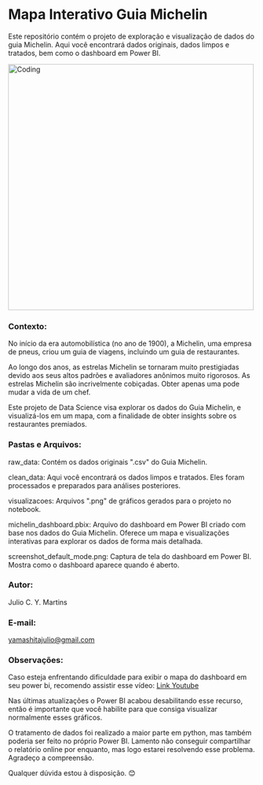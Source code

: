 # Mapa Interativo Guia Michelin 

Este repositório contém o projeto de exploração e visualização de dados do guia Michelin. Aqui você encontrará dados originais, dados limpos e tratados, bem como o dashboard em Power BI.

<img align="center" alt="Coding" width="500" src="https://i.ytimg.com/vi/ejuoFBNrvhg/maxresdefault.jpg">

### Contexto:
No início da era automobilística (no ano de 1900), a Michelin, uma empresa de pneus, criou um guia de viagens, incluindo um guia de restaurantes.

Ao longo dos anos, as estrelas Michelin se tornaram muito prestigiadas devido aos seus altos padrões e avaliadores anônimos muito rigorosos. As estrelas Michelin são incrivelmente cobiçadas. Obter apenas uma pode mudar a vida de um chef.

Este projeto de Data Science visa explorar os dados do Guia Michelin, e visualizá-los em um mapa, com a finalidade de obter insights sobre os restaurantes premiados.

### Pastas e Arquivos:
raw_data: Contém os dados originais ".csv" do Guia Michelin. 

clean_data: Aqui você encontrará os dados limpos e tratados. Eles foram processados e preparados para análises posteriores.

visualizacoes: Arquivos ".png" de gráficos gerados para o projeto no notebook.

michelin_dashboard.pbix: Arquivo do dashboard em Power BI criado com base nos dados do Guia Michelin. Oferece um mapa e visualizações interativas para explorar os dados de forma mais detalhada.

screenshot_default_mode.png: Captura de tela do dashboard em Power BI. Mostra como o dashboard aparece quando é aberto.

### Autor:
Julio C. Y. Martins

### E-mail: 
yamashitajulio@gmail.com

### Observações:
Caso esteja enfrentando dificuldade para exibir o mapa do dashboard em seu power bi, recomendo assistir esse vídeo: [Link Youtube](https://www.youtube.com/watch?v=0ZNEGoA93Pg)

Nas últimas atualizações o Power BI acabou desabilitando esse recurso, então é importante que você habilite para que consiga visualizar normalmente esses gráficos.

O tratamento de dados foi realizado a maior parte em python, mas também poderia ser feito no próprio Power BI. Lamento não conseguir compartilhar o relatório online por enquanto, mas logo estarei resolvendo esse problema. Agradeço a compreensão. 

Qualquer dúvida estou à disposição. 😊

